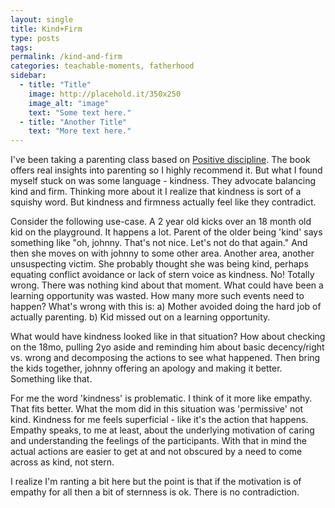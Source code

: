 ```yaml
---
layout: single
title: Kind+Firm
type: posts
tags:
permalink: /kind-and-firm
categories: teachable-moments, fatherhood
sidebar:
  - title: "Title"
    image: http://placehold.it/350x250
    image_alt: "image"
    text: "Some text here."
  - title: "Another Title"
    text: "More text here."
---
```


I've been taking a parenting class based on [Positive discipline](https://www.amazon.com/dp/B004QWZJI6/ref=dp-kindle-redirect?_encoding=UTF8&btkr=1). The book offers real insights into parenting so I highly recommend it. But what I found myself stuck on was some language - kindness. They advocate balancing kind and firm. Thinking more about it I realize that kindness is sort of a squishy word. But kindness and firmness actually feel like they contradict.

Consider the following use-case. A 2 year old kicks over an 18 month old kid on the playground. It happens a lot. Parent of the older being 'kind' says something like "oh, johnny. That's not nice. Let's not do that again." And then she moves on with johnny to some other area. Another area, another unsuspecting victim. She probably thought she was being kind, perhaps equating conflict avoidance or lack of stern voice as kindness. No! Totally wrong. There was nothing kind about that moment. What could have been a learning opportunity was wasted. How many more such events need to happen? What's wrong with this is:
a) Mother avoided doing the hard job of actually parenting.
b) Kid missed out on a learning opportunity.

What would have kindness looked like in that situation? How about checking on the 18mo, pulling 2yo aside and reminding him about basic decency/right vs. wrong and decomposing the actions to see what happened. Then bring the kids together, johnny offering an apology and making it better. Something like that.

For me the word 'kindness' is problematic. I think of it more like empathy. That fits better. What the mom did in this situation was 'permissive' not kind. Kindness for me feels superficial - like it's the action that happens. Empathy speaks, to me at least, about the underlying motivation of caring and understanding the feelings of the participants. With that in mind the actual actions are easier to get at and not obscured by a need to come across as kind, not stern.

I realize I'm ranting a bit here but the point is that if the motivation is of empathy for all then a bit of sternness is ok. There is no contradiction.
